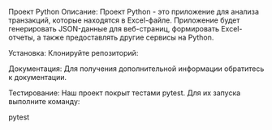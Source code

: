 Проект Python
Описание:
Проект Python - это приложение для анализа транзакций, которые находятся в Excel-файле. Приложение будет генерировать JSON-данные для веб-страниц, формировать Excel-отчеты, а также предоставлять другие сервисы на Python.

Установка:
Клонируйте репозиторий:

 
Документация:
Для получения дополнительной информации обратитесь к документации.

Тестирование:
Наш проект покрыт тестами pytest. Для их запуска выполните команду:

pytest